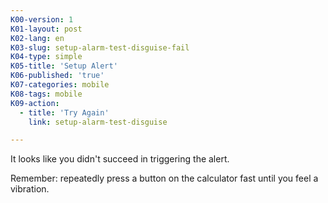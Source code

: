 ```yaml
---
K00-version: 1
K01-layout: post
K02-lang: en
K03-slug: setup-alarm-test-disguise-fail
K04-type: simple
K05-title: 'Setup Alert'
K06-published: 'true'
K07-categories: mobile
K08-tags: mobile
K09-action:
  - title: 'Try Again'
    link: setup-alarm-test-disguise

---
```


It looks like you didn't succeed in triggering the alert.

Remember: repeatedly press a button on the calculator fast until you feel a vibration.